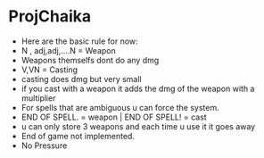 ProjChaika
==========

- Here are the basic rule for now:
- N ,  adj,adj,....N = Weapon‏
- Weapons themselfs dont do any dmg‏
- V,VN = Casting‏
- casting does dmg but very small‏
- if you cast with a weapon it adds the dmg of the weapon with a multiplier‏
- For spells that are ambiguous u can force the system.‏
- END OF SPELL. = weapon | END OF SPELL! = cast‏
- u can only store 3 weapons and each time u use it it goes away‏
- End of game not implemented.
 - No Pressure
